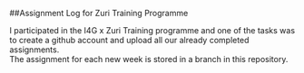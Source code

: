 ##Assignment Log for Zuri Training Programme

I participated in the I4G x Zuri Training programme and one of the tasks was to create a github account and upload all our already completed assignments.
<br>
The assignment for each new week is stored in a branch in this repository.
